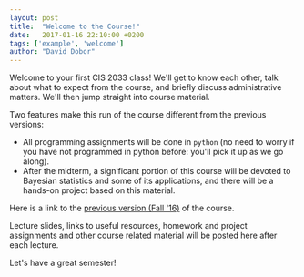 ```yaml
---
layout: post
title:  "Welcome to the Course!"
date:   2017-01-16 22:10:00 +0200
tags: ['example', 'welcome']
author: "David Dobor"
---
```


Welcome to your first CIS 2033 class! We'll get to know each other, talk about
what to expect from the course, and briefly discuss administrative matters. We'll
then jump straight into course material.


Two features make this run of the course different from the previous versions:
  * All programming assignments will be done in `python` (no need to worry if
  you have not programmed in python before: you'll pick it up as we go along).
  * After the midterm, a significant portion of this course will be devoted to
Bayesian statistics and some of its applications, and there will be a hands-on project
based on this material.

Here is a link to the [previous version (Fall '16)](https://david-dobor.github.io/2033Fall16/
"Fall 16 version of the course") of the course.

Lecture slides, links to useful resources, homework and project assignments
and other course related material will be posted here after each lecture.

Let's have a great semester!

